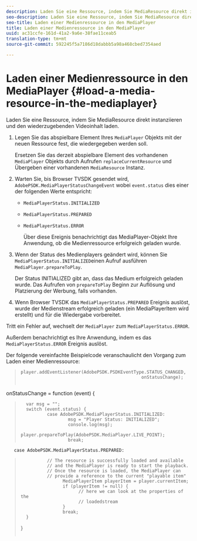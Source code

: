 ```yaml
---
description: Laden Sie eine Ressource, indem Sie MediaResource direkt instanziieren und den wiederzugebenden Videoinhalt laden.
seo-description: Laden Sie eine Ressource, indem Sie MediaResource direkt instanziieren und den wiederzugebenden Videoinhalt laden.
seo-title: Laden einer Medienressource in den MediaPlayer
title: Laden einer Medienressource in den MediaPlayer
uuid: ac31ccfe-161d-41a2-9a6e-38fae11ceab5
translation-type: tm+mt
source-git-commit: 592245f5a7186d18dabbb5a98a468cbed7354aed

---
```



# Laden einer Medienressource in den MediaPlayer {#load-a-media-resource-in-the-mediaplayer}

Laden Sie eine Ressource, indem Sie MediaResource direkt instanziieren und den wiederzugebenden Videoinhalt laden.

1. Legen Sie das abspielbare Element Ihres `MediaPlayer` Objekts mit der neuen Ressource fest, die wiedergegeben werden soll.

   Ersetzen Sie das derzeit abspielbare Element des vorhandenen `MediaPlayer` Objekts durch Aufrufen `replaceCurrentResource` und Übergeben einer vorhandenen `MediaResource` Instanz.

1. Warten Sie, bis Browser TVSDK gesendet wird, `AdobePSDK.MediaPlayerStatusChangeEvent` wobei `event.status` dies einer der folgenden Werte entspricht:

   * `MediaPlayerStatus.INITIALIZED`
   * `MediaPlayerStatus.PREPARED`
   * `MediaPlayerStatus.ERROR`

      Über diese Ereignis benachrichtigt das MediaPlayer-Objekt Ihre Anwendung, ob die Medienressource erfolgreich geladen wurde.

1. Wenn der Status des Medienplayers geändert wird, können Sie `MediaPlayerStatus.INITIALIZED`einen Aufruf ausführen `MediaPlayer.prepareToPlay`.

   Der Status INITIALIZED gibt an, dass das Medium erfolgreich geladen wurde. Das Aufrufen von `prepareToPlay` Beginn zur Auflösung und Platzierung der Werbung, falls vorhanden.
1. Wenn Browser TVSDK das `MediaPlayerStatus.PREPARED` Ereignis auslöst, wurde der Medienstream erfolgreich geladen (ein MediaPlayerItem wird erstellt) und für die Wiedergabe vorbereitet.

Tritt ein Fehler auf, wechselt der `MediaPlayer` zum `MediaPlayerStatus.ERROR`.

Außerdem benachrichtigt es Ihre Anwendung, indem es das `MediaPlayerStatus.ERROR` Ereignis auslöst.

><!--<a id="example_3774607C6F08473282CF0CB7F3D82373"></a>-->


Der folgende vereinfachte Beispielcode veranschaulicht den Vorgang zum Laden einer Medienressource:

>```js>
>player.addEventListener(AdobePSDK.PSDKEventType.STATUS_CHANGED,  
>                                               onStatusChange); 
> 
>
onStatusChange = function (event) { 
>       var msg = ""; 
>       switch (event.status) { 
>               case AdobePSDK.MediaPlayerStatus.INITIALIZED: 
>                       msg = "Player Status: INITIALIZED"; 
>                       console.log(msg); 
>                       player.prepareToPlay(AdobePSDK.MediaPlayer.LIVE_POINT); 
>                       break; 
> 
>        
       case AdobePSDK.MediaPlayerStatus.PREPARED: 
>               // The resource is successfully loaded and available 
>               // and the MediaPlayer is ready to start the playback. 
>               // Once the resource is loaded, the MediaPlayer can 
>               // provide a reference to the current "playable item" 
>                     MediaPlayerItem playerItem = player.currentItem; 
>                     if (playerItem != null) {  
>                           // here we can look at the properties of the  
>                           // loadedstream 
>                     } 
>                     break; 
>       } 
>}
>```>


